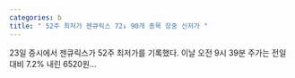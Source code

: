 ```yaml
---
categories: b
title: " 52주 최저가 젠큐릭스 72↓ 90개 종목 장중 신저가 "
---
```

 23일 증시에서 젠큐릭스가 52주 최저가를 기록했다. 이날 오전 9시 39분 주가는 전일 대비 7.2% 내린 6520원... 